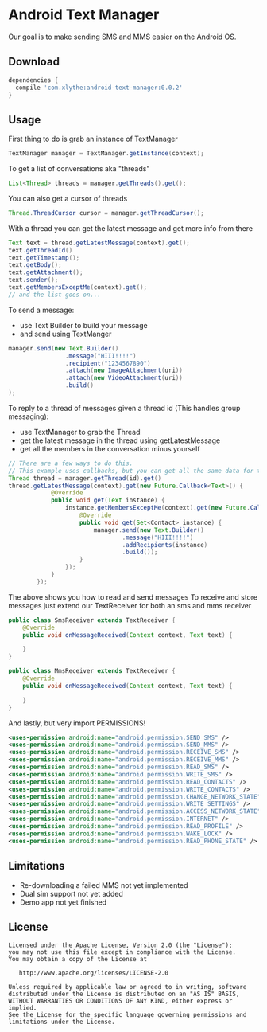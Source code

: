 Android Text Manager
====================

Our goal is to make sending SMS and MMS easier on the Android OS.


Download
--------
```groovy
dependencies {
  compile 'com.xlythe:android-text-manager:0.0.2'
}
```

Usage
-----
First thing to do is grab an instance of TextManager
```java
TextManager manager = TextManager.getInstance(context);
```

To get a list of conversations aka "threads"
```java
List<Thread> threads = manager.getThreads().get();
```

You can also get a cursor of threads
```java
Thread.ThreadCursor cursor = manager.getThreadCursor();
```

With a thread you can get the latest message and get more info from there
```java
Text text = thread.getLatestMessage(context).get();
text.getThreadId()
text.getTimestamp();
text.getBody();
text.getAttachment();
text.sender();
text.getMembersExceptMe(context).get();
// and the list goes on...
```

To send a message:
  * use Text Builder to build your message
  * and send using TextManger
```java
manager.send(new Text.Builder()
                .message("HIII!!!!")
                .recipient("1234567890")
                .attach(new ImageAttachment(uri))
                .attach(new VideoAttachment(uri))
                .build()
);
```

To reply to a thread of messages given a thread id (This handles group messaging):
  * use TextManager to grab the Thread
  * get the latest message in the thread using getLatestMessage
  * get all the members in the conversation minus yourself
```java
// There are a few ways to do this.
// This example uses callbacks, but you can get all the same data for the Builder from the methods above
Thread thread = manager.getThread(id).get()
thread.getLatestMessage(context).get(new Future.Callback<Text>() {
            @Override
            public void get(Text instance) {
                instance.getMembersExceptMe(context).get(new Future.Callback<Set<Contact>>() {
                    @Override
                    public void get(Set<Contact> instance) {
                        manager.send(new Text.Builder()
                                .message("HIII!!!!")
                                .addRecipients(instance)
                                .build());
                    }
                });
            }
        });
```

The above shows you how to read and send messages
To receive and store messages just extend our TextReceiver for both an sms and mms receiver
```java
public class SmsReceiver extends TextReceiver {
    @Override
    public void onMessageReceived(Context context, Text text) {

    }
}
```

```java
public class MmsReceiver extends TextReceiver {
    @Override
    public void onMessageReceived(Context context, Text text) {

    }
}
```

And lastly, but very import PERMISSIONS!
```xml
<uses-permission android:name="android.permission.SEND_SMS" />
<uses-permission android:name="android.permission.SEND_MMS" />
<uses-permission android:name="android.permission.RECEIVE_SMS" />
<uses-permission android:name="android.permission.RECEIVE_MMS" />
<uses-permission android:name="android.permission.READ_SMS" />
<uses-permission android:name="android.permission.WRITE_SMS" />
<uses-permission android:name="android.permission.READ_CONTACTS" />
<uses-permission android:name="android.permission.WRITE_CONTACTS" />
<uses-permission android:name="android.permission.CHANGE_NETWORK_STATE" />
<uses-permission android:name="android.permission.WRITE_SETTINGS" />
<uses-permission android:name="android.permission.ACCESS_NETWORK_STATE" />
<uses-permission android:name="android.permission.INTERNET" />
<uses-permission android:name="android.permission.READ_PROFILE" />
<uses-permission android:name="android.permission.WAKE_LOCK" />
<uses-permission android:name="android.permission.READ_PHONE_STATE" />
```

Limitations
-----------
* Re-downloading a failed MMS not yet implemented
* Dual sim support not yet added
* Demo app not yet finished


License
--------

    Licensed under the Apache License, Version 2.0 (the "License");
    you may not use this file except in compliance with the License.
    You may obtain a copy of the License at

       http://www.apache.org/licenses/LICENSE-2.0

    Unless required by applicable law or agreed to in writing, software
    distributed under the License is distributed on an "AS IS" BASIS,
    WITHOUT WARRANTIES OR CONDITIONS OF ANY KIND, either express or implied.
    See the License for the specific language governing permissions and
    limitations under the License.
